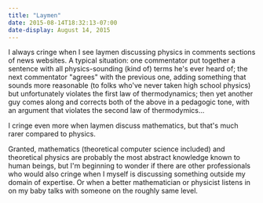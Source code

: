 ```yaml
---
title: "Laymen"
date: 2015-08-14T18:32:13-07:00
date-display: August 14, 2015
---
```

I always cringe when I see laymen discussing physics in comments sections of news websites. A typical situation: one commentator put together a sentence with all physics-sounding (kind of) terms he's ever heard of; the next commentator "agrees" with the previous one, adding something that sounds more reasonable (to folks who've never taken high school physics) but unfortunately violates the first law of thermodynamics; then yet another guy comes along and corrects both of the above in a pedagogic tone, with an argument that violates the second law of thermodymics...

I cringe even more when laymen discuss mathematics, but that's much rarer compared to physics.

Granted, mathematics (theoretical computer science included) and theoretical physics are probably the most abstract knowledge known to human beings, but I'm beginning to wonder if there are other professionals who would also cringe when I myself is discussing something outside my domain of expertise. Or when a better mathematician or physicist listens in on my baby talks with someone on the roughly same level.
